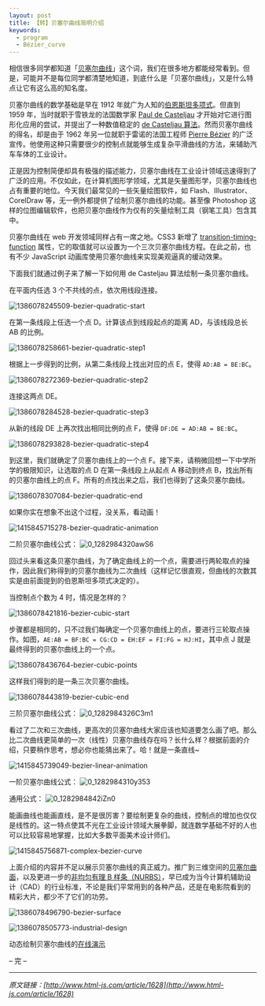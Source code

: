 ```yaml
---
layout: post
title: 【转】贝塞尔曲线简明介绍
keywords:
  - program
  - Bézier_curve
---
```


相信很多同学都知道「[贝塞尔曲线](http://en.wikipedia.org/wiki/B%C3%A9zier_curve)」这个词，我们在很多地方都能经常看到。但是，可能并不是每位同学都清楚地知道，到底什么是「贝塞尔曲线」，又是什么特点让它有这么高的知名度。

贝塞尔曲线的数学基础是早在 1912 年就广为人知的[伯恩斯坦多项式](http://en.wikipedia.org/wiki/Bernstein_polynomial)。但直到 1959 年，当时就职于雪铁龙的法国数学家 [Paul de Casteljau](http://en.wikipedia.org/wiki/Paul_de_Casteljau) 才开始对它进行图形化应用的尝试，并提出了一种数值稳定的 [de Casteljau 算法](http://en.wikipedia.org/wiki/De_Casteljau's_algorithm)。然而贝塞尔曲线的得名，却是由于 1962 年另一位就职于雷诺的法国工程师 [Pierre Bézier](http://en.wikipedia.org/wiki/Pierre_B%C3%A9zier) 的广泛宣传。他使用这种只需要很少的控制点就能够生成复杂平滑曲线的方法，来辅助汽车车体的工业设计。

正是因为控制简便却具有极强的描述能力，贝塞尔曲线在工业设计领域迅速得到了广泛的应用。不仅如此，在计算机图形学领域，尤其是矢量图形学，贝塞尔曲线也占有重要的地位。今天我们最常见的一些矢量绘图软件，如 Flash、Illustrator、CorelDraw 等，无一例外都提供了绘制贝塞尔曲线的功能。甚至像 Photoshop 这样的位图编辑软件，也把贝塞尔曲线作为仅有的矢量绘制工具（钢笔工具）包含其中。

贝塞尔曲线在 web 开发领域同样占有一席之地。CSS3 新增了 [transition-timing-function](http://www.w3.org/TR/css3-transitions/#transition-timing-function-property) 属性，它的取值就可以设置为一个三次贝塞尔曲线方程。在此之前，也有不少 JavaScript 动画库使用贝塞尔曲线来实现美观逼真的缓动效果。

下面我们就通过例子来了解一下如何用 de Casteljau 算法绘制一条贝塞尔曲线。

在平面内任选 3 个不共线的点，依次用线段连接。

![1386078245509-bezier-quadratic-start](\media\files\2016\10\07\1386078245509-bezier-quadratic-start.png)

在第一条线段上任选一个点 D。计算该点到线段起点的距离 AD，与该线段总长 AB 的比例。

![1386078258661-bezier-quadratic-step1](\media\files\2016\10\07\1386078258661-bezier-quadratic-step1.png)

根据上一步得到的比例，从第二条线段上找出对应的点 E，使得 `AD:AB = BE:BC`。

![1386078272369-bezier-quadratic-step2](\media\files\2016\10\07\1386078272369-bezier-quadratic-step2.png)

连接这两点 DE。

![1386078284528-bezier-quadratic-step3](\media\files\2016\10\07\1386078284528-bezier-quadratic-step3.png)

从新的线段 DE 上再次找出相同比例的点 F，使得 `DF:DE = AD:AB = BE:BC`。

![1386078293828-bezier-quadratic-step4](\media\files\2016\10\07\1386078293828-bezier-quadratic-step4.png)

到这里，我们就确定了贝塞尔曲线上的一个点 F。接下来，请稍微回想一下中学所学的极限知识，让选取的点 D 在第一条线段上从起点 A 移动到终点 B，找出所有的贝塞尔曲线上的点 F。所有的点找出来之后，我们也得到了这条贝塞尔曲线。

![1386078307084-bezier-quadratic-end](\media\files\2016\10\07\1386078307084-bezier-quadratic-end.png)

如果你实在想象不出这个过程，没关系，看动画！

![1415845715278-bezier-quadratic-animation](\media\files\2016\10\07\1415845715278-bezier-quadratic-animation.gif)

二阶贝塞尔曲线公式： ![0_1282984320awS6](\media\files\2016\10\07\0_1282984320awS6.gif)

回过头来看这条贝塞尔曲线，为了确定曲线上的一个点，需要进行两轮取点的操作，因此我们称得到的贝塞尔曲线为二次曲线（这样记忆很直观，但曲线的次数其实是由前面提到的伯恩斯坦多项式决定的）。

当控制点个数为 4 时，情况是怎样的？

![1386078421816-bezier-cubic-start](\media\files\2016\10\07\1386078421816-bezier-cubic-start.png)

步骤都是相同的，只不过我们每确定一个贝塞尔曲线上的点，要进行三轮取点操作。如图，`AE:AB = BF:BC = CG:CD = EH:EF = FI:FG = HJ:HI`，其中点 J 就是最终得到的贝塞尔曲线上的一个点。

![1386078436764-bezier-cubic-points](\media\files\2016\10\07\1386078436764-bezier-cubic-points.png)

这样我们得到的是一条三次贝塞尔曲线。

![1386078443819-bezier-cubic-end](\media\files\2016\10\07\1386078443819-bezier-cubic-end.png)

三阶贝塞尔曲线公式： ![0_1282984326C3m1](\media\files\2016\10\07\0_1282984326C3m1.gif)

看过了二次和三次曲线，更高次的贝塞尔曲线大家应该也知道要怎么画了吧。那么比二次曲线更简单的一次（线性）贝塞尔曲线存在吗？长什么样？根据前面的介绍，只要稍作思考，想必你也能猜出来了。哈！就是一条直线~

![1415845739049-bezier-linear-animation](\media\files\2016\10\07\1415845739049-bezier-linear-animation.gif)

一阶贝塞尔曲线公式： ![0_1282984310y353](\media\files\2016\10\07\0_1282984310y353.gif)

通用公式： ![0_1282984842iZn0](\media\files\2016\10\07\0_1282984842iZn0.gif)

能画曲线也能画直线，是不是很厉害？要绘制更复杂的曲线，控制点的增加也仅仅是线性的。这一特点使其不光在工业设计领域大展拳脚，就连数学基础不好的人也可以比较容易地掌握，比如大多数平面美术设计师们。

![1415845756871-complex-bezier-curve](\media\files\2016\10\07\1415845756871-complex-bezier-curve.gif)

上面介绍的内容并不足以展示贝塞尔曲线的真正威力。推广到三维空间的[贝塞尔曲面](http://en.wikipedia.org/wiki/B%C3%A9zier_surface)，以及更进一步的[非均匀有理 B 样条（NURBS）](http://en.wikipedia.org/wiki/Non-uniform_rational_B-spline)，早已成为当今计算机辅助设计（CAD）的行业标准，不论是我们平常用到的各种产品，还是在电影院看到的精彩大片，都少不了它们的功劳。

![1386078496790-bezier-surface](\media\files\2016\10\07\1386078496790-bezier-surface.png)

![1386078505773-industrial-design](\media\files\2016\10\07\1386078505773-industrial-design.png)

动态绘制贝塞尔曲线的[在线演示](http://myst729.github.io/bezier-curve)

– 完 –

---

*原文链接：[http://www.html-js.com/article/1628](http://www.html-js.com/article/1628)* 